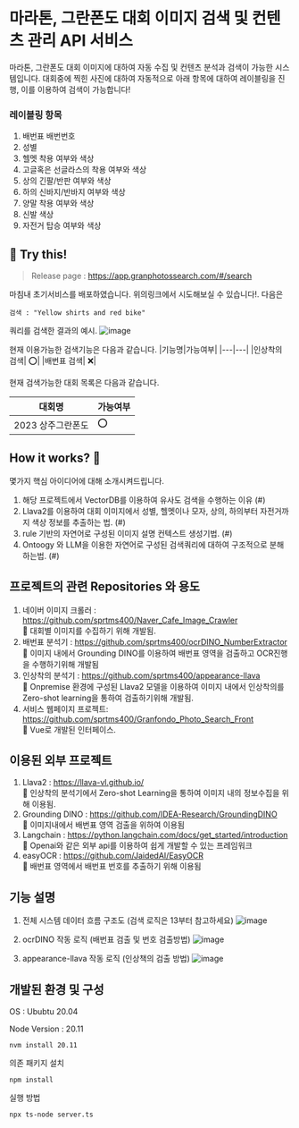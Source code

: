 # 마라톤, 그란폰도 대회 이미지 검색 및 컨텐츠 관리 API 서비스
마라톤, 그란폰도 대회 이미지에 대하여 자동 수집 및 컨텐츠 분석과 검색이 가능한 시스템입니다.
대회중에 찍힌 사진에 대하여 자동적으로 아래 항목에 대하여 레이블링을 진행, 이를 이용하여 검색이 가능합니다!

### 레이블링 항목
1. 배번표 배번번호
2. 성별
3. 헬멧 착용 여부와 색상
4. 고글혹은 선글라스의 착용 여부와 색상
5. 상의 긴팔/반판 여부와 색상
6. 하의 신바지/반바지 여부와 색상
7. 양말 착용 여부와 색상
8. 신발 색상
9. 자전거 탑승 여부와 색상

## :tada: Try this! 

> Release page : https://app.granphotossearch.com/#/search

마침내 초기서비스를 배포하였습니다. 위의링크에서 시도해보실 수 있습니다!.
다음은 
```
검색 : "Yellow shirts and red bike"
```
쿼리를 검색한 결과의 예시.
![image](https://github.com/sprtms400/Granfondo_Photo_Search/assets/26298389/57f1c18b-cdc5-444b-9025-9a471df9a6ba)


현재 이용가능한 검색기능은 다음과 같습니다.
|기능명|가능여부|
|---|---|
|인상착의 검색| :o:|
|배번표 검색| :x:|

현재 검색가능한 대회 목록은 다음과 같습니다.

|대회명|가능여부|
|---|---|
|2023 상주그란폰도| :o:|

## How it works? :mag_right:
몇가지 핵심 아이디어에 대해 소개시켜드립니다.
1. 해당 프로젝트에서 VectorDB를 이용하여 유사도 검색을 수행하는 이유 (#)
2. Llava2를 이용하여 대회 이미지에서 성별, 헬멧이나 모자, 상의, 하의부터 자전거까지 색상 정보를 추출하는 법. (#)
3. rule 기반의 자연어로 구성된 이미지 설명 컨텍스트 생성기법. (#)
4. Ontoogy 와 LLM을 이용한 자연어로 구성된 검색쿼리에 대하여 구조적으로 분해하는법. (#)




## 프로젝트의 관련 Repositories 와 용도
1. 네이버 이미지 크롤러 : https://github.com/sprtms400/Naver_Cafe_Image_Crawler <br>🙋 대회별 이미지를 수집하기 위해 개발됨.
2. 배번표 분석기 : https://github.com/sprtms400/ocrDINO_NumberExtractor <br>🙋 이미지 내에서 Grounding DINO를 이용하여 배번표 영역을 검출하고 OCR진행을 수행하기위해 개발됨
3. 인상착의 분석기 : https://github.com/sprtms400/appearance-llava <br>🙋 Onpremise 환경에 구성된 Llava2 모델을 이용하여 이미지 내에서 인상착의를 Zero-shot learning을 통하여 검출하기위해 개발됨.
5. 서비스 웹페이지 프로젝트: https://github.com/sprtms400/Granfondo_Photo_Search_Front <br>🙋 Vue로 개발된 인터페이스.

## 이용된 외부 프로젝트
1. Llava2 : https://llava-vl.github.io/ <br>🙋 인상착의 분석기에서 Zero-shot Learning을 통하여 이미지 내의 정보수집을 위해 이용됨.
2. Grounding DINO : https://github.com/IDEA-Research/GroundingDINO  <br>🙋 이미지내에서 배번표 영역 검출을 위하여 이용됨
3. Langchain : https://python.langchain.com/docs/get_started/introduction  <br>🙋 Openai와 같은 외부 api를 이용하여 쉽게 개발할 수 있는 프레임워크
4. easyOCR : https://github.com/JaidedAI/EasyOCR <br>🙋 배번표 영역에서 배번표 번호를 추출하기 위해 이용됨

## 기능 설명
1. 전체 시스템 데이터 흐름 구조도 (검색 로직은 13부터 참고하세요)
![image](https://github.com/sprtms400/Granfondo_Photo_Search/assets/26298389/28254c7d-3681-4e5e-9cc8-35cfc0ec8f9a)

2. ocrDINO 작동 로직 (배번표 검출 및 번호 검출방법)
![image](https://github.com/sprtms400/Granfondo_Photo_Search/assets/26298389/bfb19af6-2e4e-4c73-8c4f-609e2cd7954c)

3. appearance-llava 작동 로직 (인상책의 검출 방법)
![image](https://github.com/sprtms400/Granfondo_Photo_Search/assets/26298389/9e76b7a4-9ce7-4c2c-84b7-a122d2a54244)

## 개발된 환경 및 구성

OS : Ububtu 20.04

Node Version : 20.11
```
nvm install 20.11
```
의존 패키지 설치
```
npm install
```
실행 방법
```
npx ts-node server.ts
```
